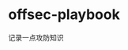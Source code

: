 





































































































































































# offsec-playbook
记录一点攻防知识
